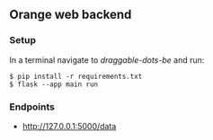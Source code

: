 ## Orange web backend

### Setup

In a terminal navigate to *draggable-dots-be* and run:

```
$ pip install -r requirements.txt
$ flask --app main run
```

### Endpoints

- http://127.0.0.1:5000/data
